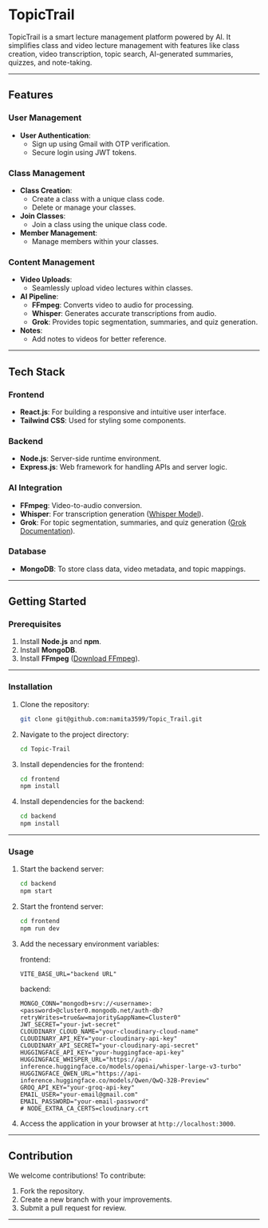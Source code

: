 # TopicTrail

TopicTrail is a smart lecture management platform powered by AI. It simplifies class and video lecture management with features like class creation, video transcription, topic search, AI-generated summaries, quizzes, and note-taking.

---

## Features

### User Management
- **User Authentication**:
  - Sign up using Gmail with OTP verification.
  - Secure login using JWT tokens.

### Class Management
- **Class Creation**:
  - Create a class with a unique class code.
  - Delete or manage your classes.
- **Join Classes**:
  - Join a class using the unique class code.
- **Member Management**:
  - Manage members within your classes.

### Content Management
- **Video Uploads**:
  - Seamlessly upload video lectures within classes.
- **AI Pipeline**:
  - **FFmpeg**: Converts video to audio for processing.
  - **Whisper**: Generates accurate transcriptions from audio.
  - **Grok**: Provides topic segmentation, summaries, and quiz generation.
- **Notes**:
  - Add notes to videos for better reference.

---

## Tech Stack

### Frontend
- **React.js**: For building a responsive and intuitive user interface.
- **Tailwind CSS**: Used for styling some components.

### Backend
- **Node.js**: Server-side runtime environment.
- **Express.js**: Web framework for handling APIs and server logic.

### AI Integration
- **FFmpeg**: Video-to-audio conversion.
- **Whisper**: For transcription generation ([Whisper Model](https://huggingface.co/openai/whisper-large-v3-turbo)).
- **Grok**: For topic segmentation, summaries, and quiz generation ([Grok Documentation](https://groq.com/)).

### Database
- **MongoDB**: To store class data, video metadata, and topic mappings.

---

## Getting Started

### Prerequisites

1. Install **Node.js** and **npm**.
2. Install **MongoDB**.
3. Install **FFmpeg** ([Download FFmpeg](https://www.ffmpeg.org/)).

---

### Installation

1. Clone the repository:
   ```bash
   git clone git@github.com:namita3599/Topic_Trail.git
   ```

2. Navigate to the project directory:
   ```bash
   cd Topic-Trail
   ```

3. Install dependencies for the frontend:
   ```bash
   cd frontend
   npm install
   ```

4. Install dependencies for the backend:
   ```bash
   cd backend
   npm install
   ```

---

### Usage

1. Start the backend server:
   ```bash
   cd backend
   npm start
   ```

2. Start the frontend server:
   ```bash
   cd frontend
   npm run dev
   ```

3. Add the necessary environment variables:

   frontend:
  
   ```env
   VITE_BASE_URL="backend URL"
   ```

   backend:

   ```env
   MONGO_CONN="mongodb+srv://<username>:<password>@cluster0.mongodb.net/auth-db?retryWrites=true&w=majority&appName=Cluster0"
   JWT_SECRET="your-jwt-secret"
   CLOUDINARY_CLOUD_NAME="your-cloudinary-cloud-name"
   CLOUDINARY_API_KEY="your-cloudinary-api-key"
   CLOUDINARY_API_SECRET="your-cloudinary-api-secret"
   HUGGINGFACE_API_KEY="your-huggingface-api-key"
   HUGGINGFACE_WHISPER_URL="https://api-inference.huggingface.co/models/openai/whisper-large-v3-turbo"
   HUGGINGFACE_QWEN_URL="https://api-inference.huggingface.co/models/Qwen/QwQ-32B-Preview"
   GROQ_API_KEY="your-groq-api-key"
   EMAIL_USER="your-email@gmail.com"
   EMAIL_PASSWORD="your-email-password"
   # NODE_EXTRA_CA_CERTS=cloudinary.crt
   ```

5. Access the application in your browser at `http://localhost:3000`.

---

## Contribution

We welcome contributions! To contribute:

1. Fork the repository.
2. Create a new branch with your improvements.
3. Submit a pull request for review.

---
